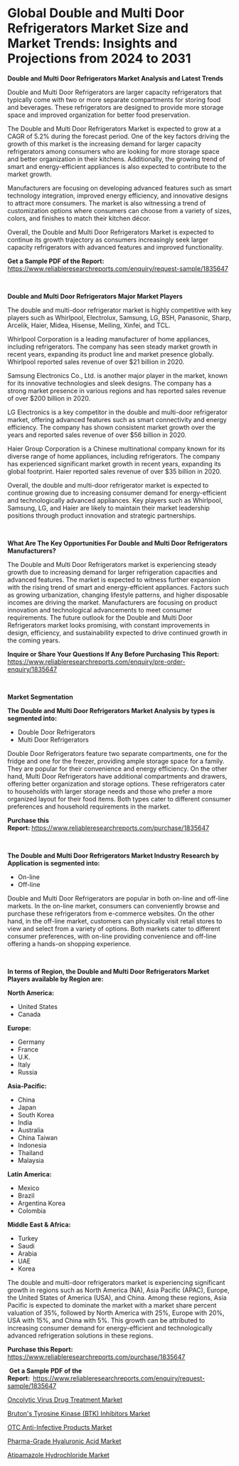 <p><h1>Global Double and Multi Door Refrigerators Market Size and Market Trends: Insights and Projections from 2024 to 2031</h1></p><p><strong>Double and Multi Door Refrigerators Market Analysis and Latest Trends</strong></p>
<p><p>Double and Multi Door Refrigerators are larger capacity refrigerators that typically come with two or more separate compartments for storing food and beverages. These refrigerators are designed to provide more storage space and improved organization for better food preservation.</p><p>The Double and Multi Door Refrigerators Market is expected to grow at a CAGR of 5.2% during the forecast period. One of the key factors driving the growth of this market is the increasing demand for larger capacity refrigerators among consumers who are looking for more storage space and better organization in their kitchens. Additionally, the growing trend of smart and energy-efficient appliances is also expected to contribute to the market growth.</p><p>Manufacturers are focusing on developing advanced features such as smart technology integration, improved energy efficiency, and innovative designs to attract more consumers. The market is also witnessing a trend of customization options where consumers can choose from a variety of sizes, colors, and finishes to match their kitchen décor.</p><p>Overall, the Double and Multi Door Refrigerators Market is expected to continue its growth trajectory as consumers increasingly seek larger capacity refrigerators with advanced features and improved functionality.</p></p>
<p><strong>Get a Sample PDF of the Report:&nbsp;</strong> <a href="https://www.reliableresearchreports.com/enquiry/request-sample/1835647">https://www.reliableresearchreports.com/enquiry/request-sample/1835647</a></p>
<p>&nbsp;</p>
<p><strong>Double and Multi Door Refrigerators Major Market Players</strong></p>
<p><p>The double and multi-door refrigerator market is highly competitive with key players such as Whirlpool, Electrolux, Samsung, LG, BSH, Panasonic, Sharp, Arcelik, Haier, Midea, Hisense, Meiling, Xinfei, and TCL. </p><p>Whirlpool Corporation is a leading manufacturer of home appliances, including refrigerators. The company has seen steady market growth in recent years, expanding its product line and market presence globally. Whirlpool reported sales revenue of over $21 billion in 2020.</p><p>Samsung Electronics Co., Ltd. is another major player in the market, known for its innovative technologies and sleek designs. The company has a strong market presence in various regions and has reported sales revenue of over $200 billion in 2020.</p><p>LG Electronics is a key competitor in the double and multi-door refrigerator market, offering advanced features such as smart connectivity and energy efficiency. The company has shown consistent market growth over the years and reported sales revenue of over $56 billion in 2020.</p><p>Haier Group Corporation is a Chinese multinational company known for its diverse range of home appliances, including refrigerators. The company has experienced significant market growth in recent years, expanding its global footprint. Haier reported sales revenue of over $35 billion in 2020.</p><p>Overall, the double and multi-door refrigerator market is expected to continue growing due to increasing consumer demand for energy-efficient and technologically advanced appliances. Key players such as Whirlpool, Samsung, LG, and Haier are likely to maintain their market leadership positions through product innovation and strategic partnerships.</p></p>
<p>&nbsp;</p>
<p><strong>What Are The Key Opportunities For Double and Multi Door Refrigerators Manufacturers?</strong></p>
<p><p>The Double and Multi Door Refrigerators market is experiencing steady growth due to increasing demand for larger refrigeration capacities and advanced features. The market is expected to witness further expansion with the rising trend of smart and energy-efficient appliances. Factors such as growing urbanization, changing lifestyle patterns, and higher disposable incomes are driving the market. Manufacturers are focusing on product innovation and technological advancements to meet consumer requirements. The future outlook for the Double and Multi Door Refrigerators market looks promising, with constant improvements in design, efficiency, and sustainability expected to drive continued growth in the coming years.</p></p>
<p><strong>Inquire or Share Your Questions If Any Before Purchasing This Report:</strong> <a href="https://www.reliableresearchreports.com/enquiry/pre-order-enquiry/1835647">https://www.reliableresearchreports.com/enquiry/pre-order-enquiry/1835647</a></p>
<p>&nbsp;</p>
<p><strong>Market Segmentation</strong></p>
<p><strong>The Double and Multi Door Refrigerators Market Analysis by types is segmented into:</strong></p>
<p><ul><li>Double Door Refrigerators</li><li>Multi Door Refrigerators</li></ul></p>
<p><p>Double Door Refrigerators feature two separate compartments, one for the fridge and one for the freezer, providing ample storage space for a family. They are popular for their convenience and energy efficiency. On the other hand, Multi Door Refrigerators have additional compartments and drawers, offering better organization and storage options. These refrigerators cater to households with larger storage needs and those who prefer a more organized layout for their food items. Both types cater to different consumer preferences and household requirements in the market.</p></p>
<p><strong>Purchase this Report:&nbsp;</strong><a href="https://www.reliableresearchreports.com/purchase/1835647">https://www.reliableresearchreports.com/purchase/1835647</a></p>
<p>&nbsp;</p>
<p><strong>The Double and Multi Door Refrigerators Market Industry Research by Application is segmented into:</strong></p>
<p><ul><li>On-line</li><li>Off-line</li></ul></p>
<p><p>Double and Multi Door Refrigerators are popular in both on-line and off-line markets. In the on-line market, consumers can conveniently browse and purchase these refrigerators from e-commerce websites. On the other hand, in the off-line market, customers can physically visit retail stores to view and select from a variety of options. Both markets cater to different consumer preferences, with on-line providing convenience and off-line offering a hands-on shopping experience.</p></p>
<p>&nbsp;</p>
<p><strong>In terms of Region, the Double and Multi Door Refrigerators Market Players available by Region are:</strong></p>
<p>
    <p> <strong> North America: </strong>
        <ul>
            <li>United States</li>
            <li>Canada</li>
        </ul>
        </p> 
    <p> <strong> Europe: </strong>
        <ul>
            <li>Germany</li>
            <li>France</li>
            <li>U.K.</li>
            <li>Italy</li>
            <li>Russia</li>
        </ul>
        </p> 
    <p> <strong> Asia-Pacific: </strong>
        <ul>
            <li>China</li>
            <li>Japan</li>
            <li>South Korea</li>
            <li>India</li>
            <li>Australia</li>
            <li>China Taiwan</li>
            <li>Indonesia</li>
            <li>Thailand</li>
            <li>Malaysia</li>
        </ul>
        </p> 
    <p> <strong> Latin America: </strong>
        <ul>
            <li>Mexico</li>
            <li>Brazil</li>
            <li>Argentina Korea</li>
            <li>Colombia</li>
        </ul>
        </p> 
    <p> <strong> Middle East & Africa: </strong>
        <ul>
            <li>Turkey</li>
            <li>Saudi</li>
            <li>Arabia</li>
            <li>UAE</li>
            <li>Korea</li>
        </ul>
    </p>
    </p>
<p><p>The double and multi-door refrigerators market is experiencing significant growth in regions such as North America (NA), Asia Pacific (APAC), Europe, the United States of America (USA), and China. Among these regions, Asia Pacific is expected to dominate the market with a market share percent valuation of 35%, followed by North America with 25%, Europe with 20%, USA with 15%, and China with 5%. This growth can be attributed to increasing consumer demand for energy-efficient and technologically advanced refrigeration solutions in these regions.</p></p>
<p><strong>Purchase this Report: </strong><a href="https://www.reliableresearchreports.com/purchase/1835647">https://www.reliableresearchreports.com/purchase/1835647</a></p>
<p>&nbsp;<strong>Get a Sample PDF of the Report:&nbsp;&nbsp;</strong><a href="https://www.reliableresearchreports.com/enquiry/request-sample/1835647">https://www.reliableresearchreports.com/enquiry/request-sample/1835647</a></p>
<p><strong></strong></p>
<p><p><a href="https://medium.com/@bitmainantminer/oncolytic-virus-drug-treatment-market-report-reveals-the-latest-trends-and-growth-opportunities-of-07a57803a800">Oncolytic Virus Drug Treatment Market</a></p><p><a href="https://medium.com/@bitmainantminer/brutons-tyrosine-kinase-btk-inhibitors-market-insight-market-trends-growth-forecasted-from-68e81c12bc83">Bruton's Tyrosine Kinase (BTK) Inhibitors Market</a></p><p><a href="https://medium.com/@bitmainantminer/otc-anti-infective-products-market-report-reveals-the-latest-trends-and-growth-opportunities-of-b64dc9afbca2">OTC Anti-Infective Products Market</a></p><p><a href="https://medium.com/@bitmainantminer/pharma-grade-hyaluronic-acid-market-trends-forecast-and-competitive-analysis-to-2031-c0b28fb753e9">Pharma-Grade Hyaluronic Acid Market</a></p><p><a href="https://medium.com/@bitmainantminer/atipamazole-hydrochloride-market-insight-market-trends-growth-forecasted-from-2024-to-2031-afdfd7af822a">Atipamazole Hydrochloride Market</a></p></p>